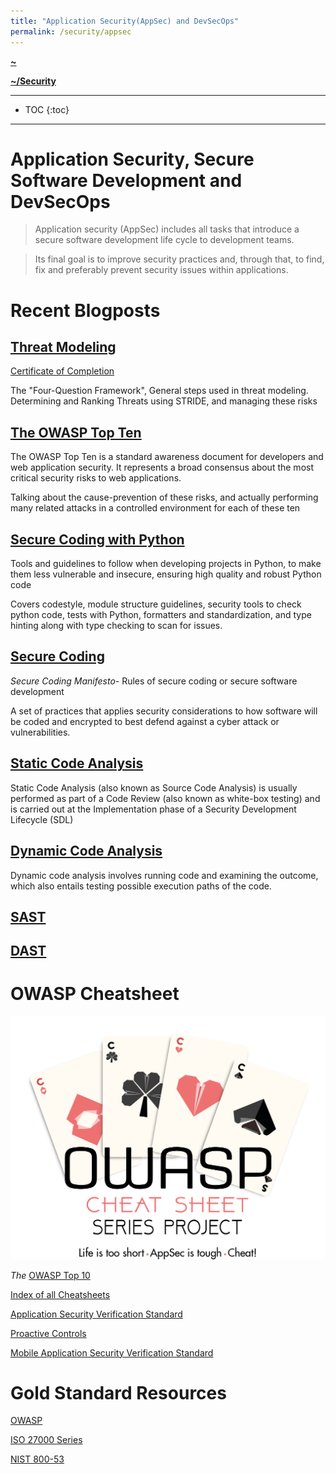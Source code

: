 ```yaml
---
title: "Application Security(AppSec) and DevSecOps"
permalink: /security/appsec
---
```


**[~](../../../README.md)**

**[~/Security](../../security.md)**

---

* TOC
{:toc}

---

# Application Security, Secure Software Development and DevSecOps

> Application security (AppSec) includes all tasks that introduce a secure software development life cycle to development teams.

> Its final goal is to improve security practices and, through that, to find, fix and preferably prevent security issues within applications.

# Recent Blogposts

## [Threat Modeling](threat_modeling.md)

[Certificate of Completion](https://www.linkedin.com/learning/certificates/9c11efd851ef6cf49e2dc2383d738e781f43f6844504c929ba024cd148ae10a5?u=126888530)

The "Four-Question Framework", General steps used in threat modeling. Determining and Ranking Threats using STRIDE, and managing these risks

## [The OWASP Top Ten](OWASP10.md)

The OWASP Top Ten is a standard awareness document for developers and web application security. It represents a broad consensus about the most critical security risks to web applications.

Talking about the cause-prevention of these risks, and actually performing many related attacks in a controlled environment for each of these ten

## [Secure Coding with Python](secure_coding_python.md)

Tools and guidelines to follow when developing projects in Python, to make them less vulnerable and insecure, ensuring high quality and robust Python code

Covers codestyle, module structure guidelines, security tools to check python code, tests with Python, formatters and standardization, and type hinting along with type checking to scan for issues.

## [Secure Coding](secure_coding.md)

_Secure Coding Manifesto_- Rules of secure coding or secure software development

A set of practices that applies security considerations to how software will be coded and encrypted to best defend against a cyber attack or vulnerabilities.

## [Static Code Analysis](static_analysis.md)

Static Code Analysis (also known as Source Code Analysis) is usually performed as part of a Code Review (also known as white-box testing) and is carried out at the Implementation phase of a Security Development Lifecycle (SDL)

## [Dynamic Code Analysis](dynamic_analysis.md)

Dynamic code analysis involves running code and examining the outcome, which also entails testing possible execution paths of the code.

## [SAST](sast.md)

## [DAST](dast.md)

# OWASP Cheatsheet

![](res/assets/Preface_Cheatsheet_Logo.png)

_The_ [OWASP Top 10](res/IndexTopTen.html)

[Index of all Cheatsheets](res/Glossary.html)

[Application Security Verification Standard](res/IndexASVS.html)

[Proactive Controls](res/IndexProactiveControls.html)

[ Mobile Application Security Verification Standard](res/IndexMASVS.html)

# Gold Standard Resources

[OWASP](https://owasp.org/)

[ISO 27000 Series](http://www.27000.org/)

[NIST 800-53](https://en.wikipedia.org/wiki/NIST_Special_Publication_800-53)
